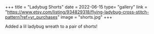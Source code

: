 +++
title = "Ladybug Shorts"
date = 2022-06-15
type= "gallery"
link = "https://www.etsy.com/listing/934829318/flying-ladybug-cross-stitch-pattern?ref=yr_purchases"
image = "shorts.jpg"
+++

Added a lil ladybug wreath to a pair of shorts!